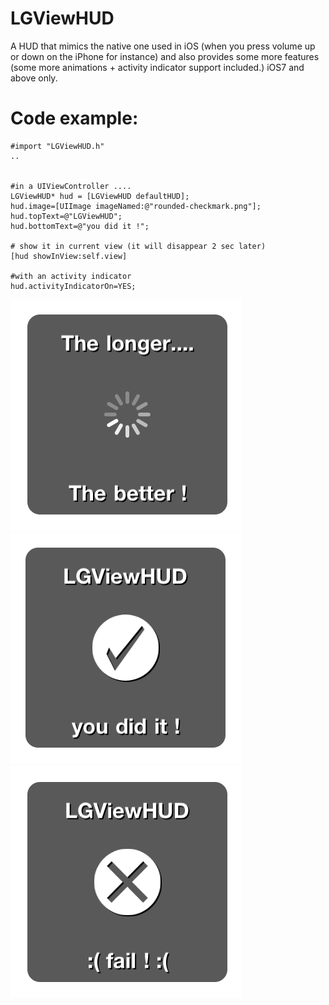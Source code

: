LGViewHUD
=========
A HUD that mimics the native one used in iOS (when you press volume up or down on the iPhone for instance) and also provides some more features (some more animations + activity indicator support included.)
iOS7 and above only.

Code example:
=============
    #import "LGViewHUD.h"
    ..
    
    
    #in a UIViewController ....
    LGViewHUD* hud = [LGViewHUD defaultHUD];
    hud.image=[UIImage imageNamed:@"rounded-checkmark.png"];
    hud.topText=@"LGViewHUD";
    hud.bottomText=@"you did it !";  
	
    # show it in current view (it will disappear 2 sec later)
    [hud showInView:self.view]
    
    #with an activity indicator
    hud.activityIndicatorOn=YES;
   
[![](./preview/LGViewHUD_00.png)](./preview/LGViewHUD_00.png)
[![](./preview/LGViewHUD_01.png)](./preview/LGViewHUD_01.png)
[![](./preview/LGViewHUD_02.png)](./preview/LGViewHUD_02.png)
